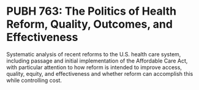 # PUBH 763: The Politics of Health Reform, Quality, Outcomes, and Effectiveness

Systematic analysis of recent reforms to the U.S. health care system, including passage and initial implementation of the Affordable Care Act, with particular attention to how reform is intended to improve access, quality, equity, and effectiveness and whether reform can accomplish this while controlling cost.